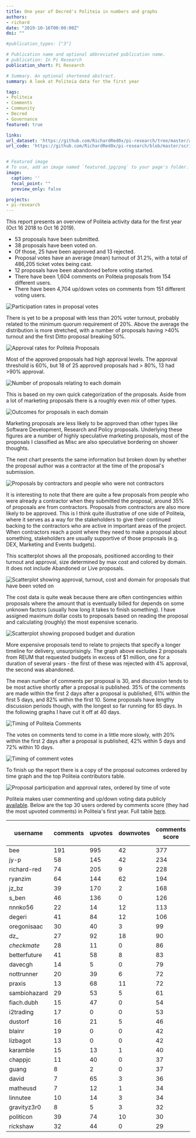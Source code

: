 ```yaml
---
title: One year of Decred's Politeia in numbers and graphs
authors:
- richard
date: "2019-10-16T00:00:00Z"
doi: ""

#publication_types: ["3"]

# Publication name and optional abbreviated publication name.
# publication: In Pi Research
publication_short: Pi Research

# Summary. An optional shortened abstract.
summary: A look at Politeia data for the first year

tags:
- Politeia
- Comments
- Community
- Decred
- Governance
featured: true

links:
url_dataset: 'https://github.com/RichardRed0x/pi-research/tree/master/analysis/pi-at-1'
url_code: 'https://github.com/RichardRed0x/pi-research/blob/master/scripts/pi-1-year.R'


# Featured image
# To use, add an image named `featured.jpg/png` to your page's folder. 
image:
  caption: ''
  focal_point: ""
  preview_only: false

projects:
- pi-research
---
```

This report presents an overview of Politeia activity data for the first year (Oct 16 2018 to Oct 16 2019). 

- 53 proposals have been submitted.
- 38 proposals have been voted on.
- Of those, 25 have been approved and 13 rejected.
- Proposal votes have an average (mean) turnout of 31.2%, with a total of 486,205 ticket votes being cast.
- 12 proposals have been abandoned before voting started.
- There have been 1,604 comments on Politeia proposals from 154 different users.
- There have been 4,704  up/down votes on comments from  151  different voting users.

![Participation rates in proposal votes](Politeia-proposals-participation.png)

There is yet to be a proposal with less than 20% voter turnout, probably related to the minimum quorum requirement of 20%. Above the average the distribution is more stretched, with a number of proposals having >40% turnout and the first Ditto proposal breaking 50%. 

![Approval rates for Politeia Proposals](Politeia-proposals-approval.png)

Most of the approved proposals had high approval levels. The approval threshold is 60%, but 18 of 25 approved proposals had > 80%, 13 had >90% approval.



![Number of proposals relating to each domain](Politeia-proposals-domain.png)

This is based on my own quick categorization of the proposals. Aside from a lot of marketing proposals there is a roughly even mix of other types.

![Outcomes for proposals in each domain](Politeia-proposals-domain-state.png)

Marketing proposals are less likely to be approved than other types like Software Development, Research and Policy proposals. Underlying these figures are a number of highly speculative marketing proposals, most of the proposals I classified as Misc are also speculative bordering on shower thoughts.

The next chart presents the same information but broken down by whether the proposal author was a contractor at the time of the proposal's submission.

![Proposals by contractors and people who were not contractors](Politeia-proposals-contractor-domain.png)

It is interesting to note that there are quite a few proposals from people who were already a contractor when they submitted the proposal, around 35% of proposals are from contractors. Proposals from contractors are also more likely to be approved. This is I think quite illustrative of one side of Politeia, where it serves as a way for the stakeholders to give their continued backing to the contractors who are active in important areas of the project. When contractors reach a point where they need to make a proposal about something, stakeholders are usually supportive of those proposals (e.g. DEX, Marketing and Events budgets). 

This scatterplot shows all the proposals, positioned according to their turnout and approval, size determined by max cost and colored by domain. It does not include Abandoned or Live proposals.

![Scatterplot showing approval, turnout, cost and domain for proposals that have been voted on](Politeia-proposals-scatterplot.png)

The cost data is quite weak because there are often contingencies within proposals where the amount that is eventually billed for depends on some unknown factors (usually how long it takes to finish something). I have assigned maximum dollar costs to proposals based on reading the proposal and calculating (roughly) the most expensive scenario. 

![Scatterplot showing proposed budget and duration](Politeia-proposals-cost-duration.png)

More expensive proposals tend to relate to projects that specify a longer timeline for delivery, unsurprisingly. The graph above excludes 2 proposals from REUM that requested budgets in excess of $1 million, one for a duration of several years - the first of these was rejected with 4% approval, the second was abandoned.

The mean number of comments per proposal is 30, and discussion tends to be most active shortly after a proposal is published. 35% of the comments are made within the first 2 days after a proposal is published, 61% within the first 5 days, and 82% within the first 10. Some proposals have lengthy discussion periods though, with the longest so far running for 85 days. In the following graphs I have cut it off at 40 days.

![Timing of Politeia Comments](Politeia-comment-timing.png)

The votes on comments tend to come in a little more slowly, with 20% within the first 2 days after a proposal is published, 42% within 5 days and 72% within 10 days.

![Timing of comment votes](Politeia-comment-vote-timing.png)

To finish up the report there is a copy of the proposal outcomes ordered by time graph and the top Politeia contributors table. 

![Proposal participation and approval rates, ordered by time of vote](proposal-participation-and-approval-in-order.png)

Politeia makes user commenting and up/down voting data publicly [available](https://github.com/decred-proposals/mainnet/). Below are the top 30 users ordered by comments score (they had the most upvoted comments) in Politeia's first year. Full table [here](https://github.com/RichardRed0x/pi-research/blob/master/analysis/pi-at-1/pi-users-year1.csv).

| username     | comments | upvotes | downvotes | comments score | score per comment | proposals |
| ------------ | -------- | ------- | --------- | -------------- | ----------------- | --------- |
| bee          | 191      | 995     | 42        | 377            | 1.97              | 0         |
| jy-p         | 58       | 145     | 42        | 234            | 4.03              | 3         |
| richard-red  | 74       | 205     | 9         | 228            | 3.08              | 5         |
| ryanzim      | 64       | 144     | 62        | 194            | 3.03              | 0         |
| jz_bz        | 39       | 170     | 2         | 168            | 4.31              | 1         |
| s_ben        | 46       | 136     | 0         | 126            | 2.74              | 0         |
| nnnko56      | 22       | 14      | 12        | 113            | 5.14              | 0         |
| degeri       | 41       | 84      | 12        | 106            | 2.59              | 2         |
| oregonisaac  | 30       | 40      | 3         | 99             | 3.3               | 2         |
| dz_          | 27       | 92      | 18        | 90             | 3.33              | 0         |
| _checkmate_  | 28       | 11      | 0         | 86             | 3.07              | 1         |
| betterfuture | 41       | 58      | 8         | 83             | 2.02              | 2         |
| davecgh      | 14       | 5       | 0         | 79             | 5.64              | 1         |
| nottrunner   | 20       | 39      | 6         | 72             | 3.6               | 0         |
| praxis       | 13       | 68      | 11        | 72             | 5.54              | 0         |
| sambiohazard | 29       | 53      | 5         | 61             | 2.1               | 0         |
| fiach.dubh   | 15       | 47      | 0         | 54             | 3.6               | 0         |
| i2trading    | 17       | 0       | 0         | 53             | 3.12              | 1         |
| dustorf      | 16       | 21      | 5         | 46             | 2.88              | 2         |
| blainr       | 19       | 0       | 0         | 42             | 2.21              | 1         |
| lizbagot     | 13       | 0       | 0         | 42             | 3.23              | 1         |
| karamble     | 15       | 13      | 1         | 40             | 2.67              | 1         |
| chappjc      | 11       | 40      | 0         | 37             | 3.36              | 1         |
| guang        | 8        | 2       | 0         | 37             | 4.62              | 0         |
| david        | 7        | 65      | 3         | 36             | 5.14              | 0         |
| matheusd     | 7        | 12      | 1         | 34             | 4.86              | 0         |
| linnutee     | 10       | 14      | 3         | 34             | 3.4               | 0         |
| gravityz3r0  | 8        | 5       | 3         | 32             | 4                 | 0         |
| politicon    | 39       | 74      | 10        | 30             | 0.77              | 0         |
| rickshaw     | 32       | 44      | 0         | 29             | 0.91              | 0         |